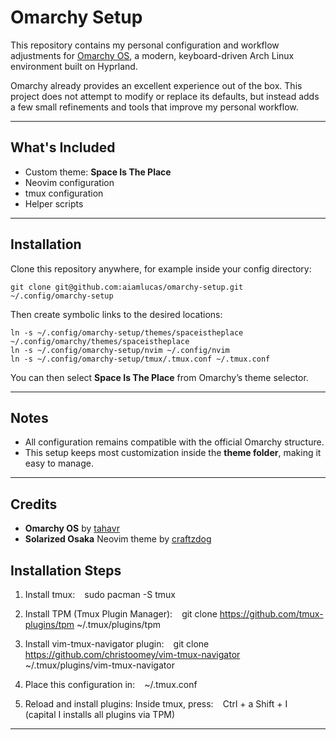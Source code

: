 # Omarchy Setup

This repository contains my personal configuration and workflow adjustments for [Omarchy OS](https://omarchy.org), a modern, keyboard-driven Arch Linux environment built on Hyprland.

Omarchy already provides an excellent experience out of the box.
This project does not attempt to modify or replace its defaults, but instead adds a few small refinements and tools that improve my personal workflow.

---

## What's Included

- Custom theme: **Space Is The Place**
- Neovim configuration
- tmux configuration
- Helper scripts

---

## Installation

Clone this repository anywhere, for example inside your config directory:

```
git clone git@github.com:aiamlucas/omarchy-setup.git ~/.config/omarchy-setup
```

Then create symbolic links to the desired locations:

```
ln -s ~/.config/omarchy-setup/themes/spaceistheplace ~/.config/omarchy/themes/spaceistheplace
ln -s ~/.config/omarchy-setup/nvim ~/.config/nvim
ln -s ~/.config/omarchy-setup/tmux/.tmux.conf ~/.tmux.conf
```

You can then select **Space Is The Place** from Omarchy’s theme selector.

---

## Notes

- All configuration remains compatible with the official Omarchy structure.
- This setup keeps most customization inside the **theme folder**, making it easy to manage.

---

## Credits

- **Omarchy OS** by [tahavr](https://github.com/tahavr)
- **Solarized Osaka** Neovim theme by [craftzdog](https://github.com/craftzdog/solarized-osaka.nvim)

## Installation Steps

1. Install tmux:
   ``` ```
   sudo pacman -S tmux
   ``` ```

2. Install TPM (Tmux Plugin Manager):
   ``` ```
   git clone https://github.com/tmux-plugins/tpm ~/.tmux/plugins/tpm
   ``` ```

3. Install vim-tmux-navigator plugin:
   ``` ```
   git clone https://github.com/christoomey/vim-tmux-navigator ~/.tmux/plugins/vim-tmux-navigator
   ``` ```

4. Place this configuration in:
   ``` ```
   ~/.tmux.conf
   ``` ```

5. Reload and install plugins:
   Inside tmux, press:
   ``` ```
   Ctrl + a  Shift + I
   ``` ```
   (capital I installs all plugins via TPM)

---
